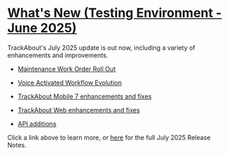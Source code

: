 # [What's New (Testing Environment - June 2025)](https://datacor.clickhelp.co/smart/project-trackabout-kb/july-2025-release-notes-355)

TrackAbout's July 2025 update is out now, including a variety of enhancements and improvements.

  

-   [Maintenance Work Order Roll Out](https://datacor.clickhelp.co/articles/project-trackabout-kb/june-2025-release-notes/a/h3_1330296929)

-   [Voice Activated Workflow Evolution](https://datacor.clickhelp.co/articles/project-trackabout-kb/june-2025-release-notes/a/h2_362557509)
    
-   [TrackAbout Mobile 7 enhancements and fixes](https://datacor.clickhelp.co/articles/project-trackabout-kb/june-2025-release-notes/a/h2__94105287)
    
-   [TrackAbout Web enhancements and fixes](https://datacor.clickhelp.co/articles/project-trackabout-kb/june-2025-release-notes/a/h2__1966409456)
    
-   [API additions](https://datacor.clickhelp.co/articles/project-trackabout-kb/june-2025-release-notes/a/h2_124732118)


Click a link above to learn more, or [here](https://datacor.clickhelp.co/smart/project-trackabout-kb/july-2025-release-notes-355) for the full July 2025 Release Notes.


